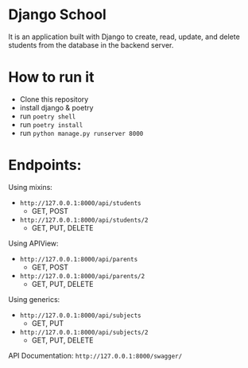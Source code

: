 # Django School

It is an application built with Django to create, read, update, and delete students from the database in the backend server.

# How to run it

* Clone this repository
* install django & poetry
* run `poetry shell`
* run `poetry install`
* run `python manage.py runserver 8000`

# Endpoints:
Using mixins:
* `http://127.0.0.1:8000/api/students` 
  * GET, POST
* `http://127.0.0.1:8000/api/students/2` 
  * GET, PUT, DELETE

Using APIView:
* `http://127.0.0.1:8000/api/parents` 
  * GET, POST
* `http://127.0.0.1:8000/api/parents/2` 
  * GET, PUT, DELETE

Using generics:
* `http://127.0.0.1:8000/api/subjects` 
  * GET, PUT
* `http://127.0.0.1:8000/api/subjects/2` 
  * GET, PUT, DELETE

API Documentation:
`http://127.0.0.1:8000/swagger/`